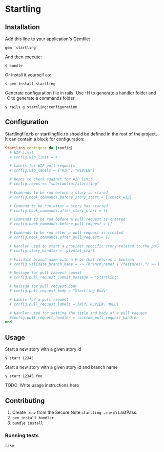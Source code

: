 # Startling

## Installation

Add this line to your application's Gemfile:

    gem 'startling'

And then execute:

    $ bundle

Or install it yourself as:

    $ gem install startling

Generate configuration file in rails. 
Use -H to generate a handler folder and -C to generate a commands folder

    $ rails g startling:configuration 

## Configuration

Startlingfile.rb or startlingfile.rb should be defined in the root of the project. It can contain a block for configuration:

```ruby
Startling.configure do |config|
  # WIP Limit
  # config.wip_limit = 4

  # Labels for WIP pull requests
  # config.wip_labels = ["WIP", "REVIEW"]

  # Repos to check against for WIP limit
  # config.repos << "substantial/startling"

  # Commands to be run before a story is stared
  # config.hook_commands.before_story_start = [:check_wip]

  # Command to be run after a story has started
  # config.hook_commands.after_story_start = []

  # Commands to be run before a pull request is created
  # config.hook_commands.before_pull_request = []

  # Commands to be run after a pull request is created
  # config.hook_commands.after_pull_request = []

  # Handler used to start a provider specific story related to the pull request
  # config.story_handler = :pivotal_start

  # Validate branch name with a Proc that returns a boolean
  # config.validate_branch_name = -> (branch_name) { /feature\/.*/ =~ branch_name }

  # Message for pull request commit
  # config.pull_request_commit_message = "Startling"

  # Message for pull request body
  # config.pull_request_body = "Startling Body"

  # Labels for a pull request
  # config.pull_request_labels = [WIP, REVIEW, HOLD]

  # Handler used for setting the title and body of a pull request
  #config.pull_request_handler = :custom_pull_request_handler
end
```

## Usage

Start a new story with a given story id

    $ start 12345

Start a new story with a given story id and branch name

    $ start 12345 foo

TODO: Write usage instructions here

## Contributing

1. Create `.env` from the Secure Note `startling .env` in
   LastPass.
1. `gem install bundler`
1. `bundle install`

### Running tests

`rake`
